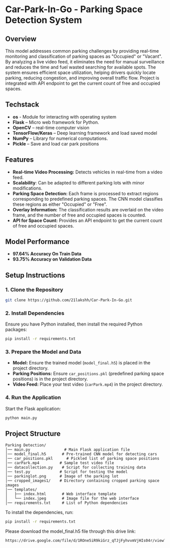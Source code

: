 # Car-Park-In-Go - Parking Space Detection System

## Overview
This model addresses common parking challenges by providing real-time monitoring and classification of parking spaces as "Occupied" or "Vacant". By analyzing a live video feed, it eliminates the need for manual surveillance and reduces the time and fuel wasted searching for available spots. The system ensures efficient space utilization, helping drivers quickly locate parking, reducing congestion, and improving overall traffic flow. Project is integrated with API endpoint to get the current count of free and occupied spaces.  


## Techstack
- **os** - Module for interacting with operating system  
- **Flask** – Micro web framework for Python.
- **OpenCV** – real-time computer vision
- **TensorFlow/Keras** – Deep learning framework and load saved model
- **NumPy** – Library for numerical computations.
- **Pickle** – Save and load car park positions  

## Features
- **Real-time Video Processing:** Detects vehicles in real-time from a video feed.
- **Scalability**: Can be adapted to different parking lots with minor modifications.
- **Parking Space Detection:** Each frame is processed to extract regions corresponding to predefined parking spaces. The CNN model classifies these regions as either "Occupied" or "Free".  
- **Overlay Information:** The classification results are overlaid on the video frame, and the number of free and occupied spaces is counted.  
- **API for Space Count:** Provides an API endpoint to get the current count of free and occupied spaces.

## Model Performance
- **97.64% Accuracy On Train Data**  
- **93.75% Accuracy on Validation Data** 

## Setup Instructions
### 1. Clone the Repository
```sh
git clone https://github.com/21lakshh/Car-Park-In-Go.git
```

### 2. Install Dependencies
Ensure you have Python installed, then install the required Python packages:
```sh
pip install -r requirements.txt
```

### 3. Prepare the Model and Data
- **Model:** Ensure the trained model (`model_final.h5`) is placed in the project directory.
- **Parking Positions:** Ensure `car_positions.pkl` (predefined parking space positions) is in the project directory.
- **Video Feed:** Place your test video (`carPark.mp4`) in the project directory.

### 4. Run the Application
Start the Flask application:
```sh
python main.py
```
## Project Structure
```
Parking Detection/
│── main.py               # Main Flask application file
│── model_final.h5       # Pre-trained CNN model for detecting cars
│── car_positions.pkl      # Pickled list of parking space positions
│── carPark.mp4         # Sample test video file
│── datacollection.py    # Script for collecting training data
│── test.py             # Script for testing the model
│── parkinglot.png      # Image of the parking lot
│── cropped_images1/    # Directory containing cropped parking space images
│── templates/
│   ├── index.html       # Web interface template
│   └── index.jpeg       # Image file for the web interface
│── requirements.txt     # List of Python dependencies
```

To install the dependencies, run:
```sh
pip install -r requirements.txt
```

Please download the model_final.h5 file through this drive link: 
```sh
https://drive.google.com/file/d/1ROne5iR9kiGrz_qTJjFyhvvmVjHIs04r/view?usp=sharing
```
